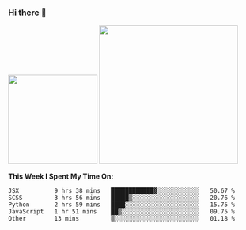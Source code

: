 ### Hi there 👋

<!--
**nestor22/nestor22** is a ✨ _special_ ✨ repository because its `README.md` (this file) appears on your GitHub profile.

Here are some ideas to get you started:

- 🔭 I’m currently working on ...
- 🌱 I’m currently learning ...
- 👯 I’m looking to collaborate on ...
- 🤔 I’m looking for help with ...
- 💬 Ask me about ...
- 📫 How to reach me: ...
- 😄 Pronouns: ...
- ⚡ Fun fact: ...
-->


<img height="180em" src="https://github-readme-stats.vercel.app/api?username=nestor22&show_icons=true&hide_border=true&&count_private=true&include_all_commits=true&theme=radical" />
<img height="280em" src="https://github-readme-stats.vercel.app/api/top-langs/?username=nestor22&layout=compact)](https://github.com/nestor22/github-readme-stats&theme=radical"  />



**This Week I Spent My Time On:**
<!--START_SECTION:waka-->
```text
JSX          9 hrs 38 mins   ████████████▓░░░░░░░░░░░░   50.67 % 
SCSS         3 hrs 56 mins   █████▒░░░░░░░░░░░░░░░░░░░   20.76 % 
Python       2 hrs 59 mins   ████░░░░░░░░░░░░░░░░░░░░░   15.75 % 
JavaScript   1 hr 51 mins    ██▒░░░░░░░░░░░░░░░░░░░░░░   09.75 % 
Other        13 mins         ▒░░░░░░░░░░░░░░░░░░░░░░░░   01.18 % 
```
<!--END_SECTION:waka-->


